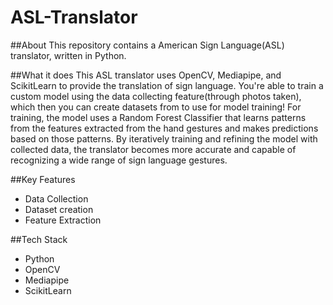﻿# ASL-Translator
##About 
This repository contains a American Sign Language(ASL) translator, written in Python.

##What it does
This ASL translator uses OpenCV, Mediapipe, and ScikitLearn to provide the translation of sign language. You're able to train a custom model using the data collecting feature(through photos taken), which then you can create datasets from to use for model training! For training, the model uses a Random Forest Classifier that learns patterns from the features extracted from the hand gestures and makes predictions based on those patterns. By iteratively training and refining the model with collected data, the translator becomes more accurate and capable of recognizing a wide range of sign language gestures.

##Key Features
- Data Collection
- Dataset creation
- Feature Extraction

##Tech Stack
- Python
- OpenCV
- Mediapipe
- ScikitLearn
